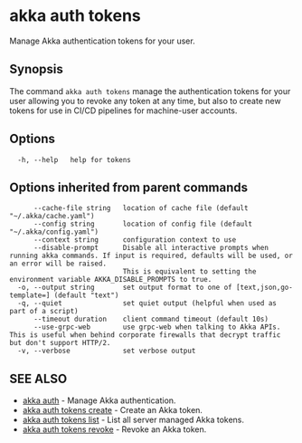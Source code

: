 # akka auth tokens

Manage Akka authentication tokens for your user.

## Synopsis

The command `akka auth tokens`  manage the authentication tokens for your user allowing you to revoke any token at any time, but also to create new tokens for use in CI/CD pipelines for machine-user accounts.

## Options

```
  -h, --help   help for tokens
```

## Options inherited from parent commands

```
      --cache-file string   location of cache file (default "~/.akka/cache.yaml")
      --config string       location of config file (default "~/.akka/config.yaml")
      --context string      configuration context to use
      --disable-prompt      Disable all interactive prompts when running akka commands. If input is required, defaults will be used, or an error will be raised.
                            This is equivalent to setting the environment variable AKKA_DISABLE_PROMPTS to true.
  -o, --output string       set output format to one of [text,json,go-template=] (default "text")
  -q, --quiet               set quiet output (helpful when used as part of a script)
      --timeout duration    client command timeout (default 10s)
      --use-grpc-web        use grpc-web when talking to Akka APIs. This is useful when behind corporate firewalls that decrypt traffic but don't support HTTP/2.
  -v, --verbose             set verbose output
```

## SEE ALSO

* [akka auth](akka_auth.html)	 - Manage Akka authentication.
* [akka auth tokens create](akka_auth_tokens_create.html)	 - Create an Akka token.
* [akka auth tokens list](akka_auth_tokens_list.html)	 - List all server managed Akka tokens.
* [akka auth tokens revoke](akka_auth_tokens_revoke.html)	 - Revoke an Akka token.
